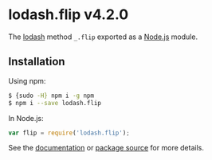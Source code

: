 # lodash.flip v4.2.0

The [lodash](https://lodash.com/) method `_.flip` exported as a [Node.js](https://nodejs.org/) module.

## Installation

Using npm:
```bash
$ {sudo -H} npm i -g npm
$ npm i --save lodash.flip
```

In Node.js:
```js
var flip = require('lodash.flip');
```

See the [documentation](https://lodash.com/docs#flip) or [package source](https://github.com/lodash/lodash/blob/4.2.0-npm-packages/lodash.flip) for more details.
